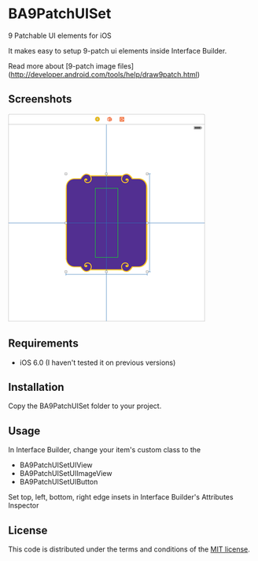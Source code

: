# BA9PatchUISet

9 Patchable UI elements for iOS

It makes easy to setup 9-patch ui elements inside Interface Builder.

Read more about [9-patch image files] (http://developer.android.com/tools/help/draw9patch.html)

## Screenshots
![alt text](https://raw.githubusercontent.com/barisatamer/BA9PatchUISet/master/Screenshots/sc_01.png "Screenshot 01")

## Requirements
- iOS 6.0 (I haven't tested it on previous versions)

## Installation
Copy the BA9PatchUISet folder to your project.

## Usage
In Interface Builder, change your item's custom class to the 
* BA9PatchUISetUIView
* BA9PatchUISetUIImageView
* BA9PatchUISetUIButton

Set top, left, bottom, right edge insets in Interface Builder's Attributes Inspector 

## License
This code is distributed under the terms and conditions of the [MIT license](LICENSE). 
